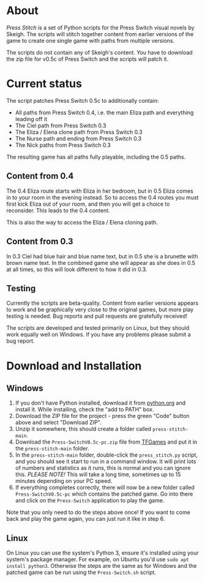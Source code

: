 # About
_Press Stitch_ is a set of Python scripts for the Press Switch visual novels by Skeigh. The scripts will stitch together content from earlier versions of the game to create one single game with paths from multiple versions.

The scripts do not contain any of Skeigh's content. You have to download the zip file for v0.5c of Press Switch and the scripts will patch it.

# Current status
The script patches Press Switch 0.5c to additionally contain:

* All paths from Press Switch 0.4, i.e. the main Eliza path and everything leading off it
* The Ciel path from Press Switch 0.3
* The Eliza / Elena clone path from Press Switch 0.3
* The Nurse path and ending from Press Switch 0.3
* The Nick paths from Press Switch 0.3

The resulting game has all paths fully playable, including the 0.5 paths.

## Content from 0.4
The 0.4 Eliza route starts with Eliza in her bedroom, but in 0.5 Eliza comes in to your room in the evening instead. So to access the 0.4 routes you must first kick Eliza out of your room, and then you will get a choice to reconsider. This leads to the 0.4 content.

This is also the way to access the Eliza / Elena cloning path.

## Content from 0.3
In 0.3 Ciel had blue hair and blue name text, but in 0.5 she is a brunette with brown name text. In the combined game she will appear as she does in 0.5 at all times, so this will look different to how it did in 0.3.

## Testing
Currently the scripts are beta-quality. Content from earlier versions appears to work and be graphically very close to the original games, but more play testing is needed. Bug reports and pull requests are gratefully received!

The scripts are developed and tested primarily on Linux, but they should work equally well on Windows. If you have any problems please submit a bug report.

# Download and Installation

## Windows
1. If you don't have Python installed, download it from [python.org](https://www.python.org/downloads/) and install it. While installing, check the "add to PATH" box.
2. Download the ZIP file for the project - press the green "Code" button above and select "Download ZIP".
3. Unzip it somewhere, this should create a folder called `press-stitch-main`.
4. Download the `Press-SwitchV0.5c-pc.zip` file from [TFGames](https://tfgames.site/index.php?module=viewgame&id=282) and put it in the `press-stitch-main` folder.
5. In the `press-stitch-main` folder, double-click the `press_stitch.py` script, and you should see it start to run in a command window. It will print lots of numbers and statistics as it runs, this is normal and you can ignore this. _PLEASE NOTE!_ This will take a long time, sometimes up to 15 minutes depending on your PC speed.
7. If everything completes correctly, there will now be a new folder called `Press-SwitchV0.5c-pc` which contains the patched game. Go into there and click on the `Press-Switch` application to play the game.

Note that you only need to do the steps above once! If you want to come back and play the game again, you can just run it like in step 6.

## Linux
On Linux you can use the system's Python 3, ensure it's installed using your system's package manager. For example, on Ubuntu you'd use `sudo apt install python3`. Otherwise the steps are the same as for Windows and the patched game can be run using the `Press-Switch.sh` script.
